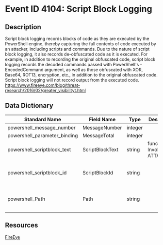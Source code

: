 # Event ID 4104: Script Block Logging

## Description
Script block logging records blocks of code as they are executed by the PowerShell engine, thereby capturing the full contents of code executed by an attacker, including scripts and commands. Due to the nature of script block logging, it also records de-obfuscated code as it is executed. For example, in addition to recording the original obfuscated code, script block logging records the decoded commands passed with PowerShell's -EncodedCommand argument, as well as those obfuscated with XOR, Base64, ROT13, encryption, etc., in addition to the original obfuscated code. Script block logging will not record output from the executed code. https://www.fireeye.com/blog/threat-research/2016/02/greater_visibilityt.html

## Data Dictionary
|Standard Name|Field Name|Type|Description|Sample Value|
|---|---|---|---|---|
|powershell_message_number|MessageNumber|integer||1|
|powershell_parameter_binding|MessageTotal|integer||1|
|powershell_scriptblock_text|ScriptBlockText|string|function Invoke-ATTACKAPI..||
|powershell_scriptblock_id|ScriptBlockId|string||1c97482f-51a2-4cf9-8abd-df9769b6e373|
|powershell_Path|Path|string||C:\Tools\Invoke-ATTACKAPI-master\Invoke-ATTACKAPI.ps1|

## Resources
[FireEye](https://www.fireeye.com/blog/threat-research/2016/02/greater_visibilityt.html)
